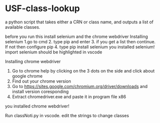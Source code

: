 # USF-class-lookup
a python script that takes either a CRN or class name, and outputs a list of available classes.

before you run this install selenium and the chrome webdriver
Installing selenium
1.go to cmd
2. type pip and enter
3. if you get a list then continue. If not then configure pip 
4. type pip install selenium
you installed selenium! import selenium should be highlighted in vscode

Installing chrome webdriver
1. Go to chrome help by clicking on the 3 dots on the side and click about google chrome
2. Find out your chrome version
1. Go to https://sites.google.com/chromium.org/driver/downloads and install version coresponding
2. Extract chromedriver.exe and paste it in program file x86

you installed chrome webdriver!

Run classNoti.py in vscode. edit the strings to change classes
